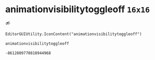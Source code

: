 # animationvisibilitytoggleoff `16x16`
<img src="/img/animationvisibilitytoggleoff.png" width=16 height=16>

``` CSharp
EditorGUIUtility.IconContent("animationvisibilitytoggleoff")
```
```
animationvisibilitytoggleoff
```
```
-8612809770818944968
```
